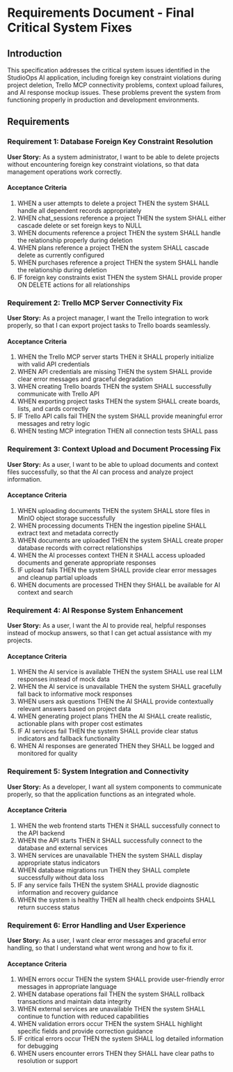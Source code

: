 # Requirements Document - Final Critical System Fixes

## Introduction

This specification addresses the critical system issues identified in the StudioOps AI application, including foreign key constraint violations during project deletion, Trello MCP connectivity problems, context upload failures, and AI response mockup issues. These problems prevent the system from functioning properly in production and development environments.

## Requirements

### Requirement 1: Database Foreign Key Constraint Resolution

**User Story:** As a system administrator, I want to be able to delete projects without encountering foreign key constraint violations, so that data management operations work correctly.

#### Acceptance Criteria

1. WHEN a user attempts to delete a project THEN the system SHALL handle all dependent records appropriately
2. WHEN chat_sessions reference a project THEN the system SHALL either cascade delete or set foreign keys to NULL
3. WHEN documents reference a project THEN the system SHALL handle the relationship properly during deletion
4. WHEN plans reference a project THEN the system SHALL cascade delete as currently configured
5. WHEN purchases reference a project THEN the system SHALL handle the relationship during deletion
6. IF foreign key constraints exist THEN the system SHALL provide proper ON DELETE actions for all relationships

### Requirement 2: Trello MCP Server Connectivity Fix

**User Story:** As a project manager, I want the Trello integration to work properly, so that I can export project tasks to Trello boards seamlessly.

#### Acceptance Criteria

1. WHEN the Trello MCP server starts THEN it SHALL properly initialize with valid API credentials
2. WHEN API credentials are missing THEN the system SHALL provide clear error messages and graceful degradation
3. WHEN creating Trello boards THEN the system SHALL successfully communicate with Trello API
4. WHEN exporting project tasks THEN the system SHALL create boards, lists, and cards correctly
5. IF Trello API calls fail THEN the system SHALL provide meaningful error messages and retry logic
6. WHEN testing MCP integration THEN all connection tests SHALL pass

### Requirement 3: Context Upload and Document Processing Fix

**User Story:** As a user, I want to be able to upload documents and context files successfully, so that the AI can process and analyze project information.

#### Acceptance Criteria

1. WHEN uploading documents THEN the system SHALL store files in MinIO object storage successfully
2. WHEN processing documents THEN the ingestion pipeline SHALL extract text and metadata correctly
3. WHEN documents are uploaded THEN the system SHALL create proper database records with correct relationships
4. WHEN the AI processes context THEN it SHALL access uploaded documents and generate appropriate responses
5. IF upload fails THEN the system SHALL provide clear error messages and cleanup partial uploads
6. WHEN documents are processed THEN they SHALL be available for AI context and search

### Requirement 4: AI Response System Enhancement

**User Story:** As a user, I want the AI to provide real, helpful responses instead of mockup answers, so that I can get actual assistance with my projects.

#### Acceptance Criteria

1. WHEN the AI service is available THEN the system SHALL use real LLM responses instead of mock data
2. WHEN the AI service is unavailable THEN the system SHALL gracefully fall back to informative mock responses
3. WHEN users ask questions THEN the AI SHALL provide contextually relevant answers based on project data
4. WHEN generating project plans THEN the AI SHALL create realistic, actionable plans with proper cost estimates
5. IF AI services fail THEN the system SHALL provide clear status indicators and fallback functionality
6. WHEN AI responses are generated THEN they SHALL be logged and monitored for quality

### Requirement 5: System Integration and Connectivity

**User Story:** As a developer, I want all system components to communicate properly, so that the application functions as an integrated whole.

#### Acceptance Criteria

1. WHEN the web frontend starts THEN it SHALL successfully connect to the API backend
2. WHEN the API starts THEN it SHALL successfully connect to the database and external services
3. WHEN services are unavailable THEN the system SHALL display appropriate status indicators
4. WHEN database migrations run THEN they SHALL complete successfully without data loss
5. IF any service fails THEN the system SHALL provide diagnostic information and recovery guidance
6. WHEN the system is healthy THEN all health check endpoints SHALL return success status

### Requirement 6: Error Handling and User Experience

**User Story:** As a user, I want clear error messages and graceful error handling, so that I understand what went wrong and how to fix it.

#### Acceptance Criteria

1. WHEN errors occur THEN the system SHALL provide user-friendly error messages in appropriate language
2. WHEN database operations fail THEN the system SHALL rollback transactions and maintain data integrity
3. WHEN external services are unavailable THEN the system SHALL continue to function with reduced capabilities
4. WHEN validation errors occur THEN the system SHALL highlight specific fields and provide correction guidance
5. IF critical errors occur THEN the system SHALL log detailed information for debugging
6. WHEN users encounter errors THEN they SHALL have clear paths to resolution or support
